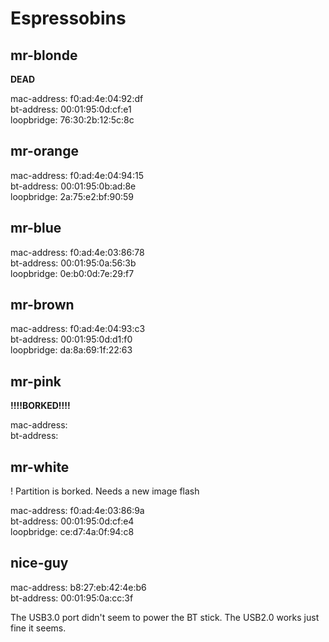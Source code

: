 # Espressobins

## mr-blonde

**DEAD**

mac-address: f0:ad:4e:04:92:df  
bt-address:  00:01:95:0d:cf:e1  
loopbridge: 76:30:2b:12:5c:8c 

## mr-orange

mac-address: f0:ad:4e:04:94:15  
bt-address:  00:01:95:0b:ad:8e  
loopbridge: 2a:75:e2:bf:90:59  

## mr-blue

mac-address: f0:ad:4e:03:86:78  
bt-address:  00:01:95:0a:56:3b  
loopbridge: 0e:b0:0d:7e:29:f7

## mr-brown

mac-address: f0:ad:4e:04:93:c3  
bt-address:  00:01:95:0d:d1:f0  
loopbridge: da:8a:69:1f:22:63

## mr-pink

**!!!!BORKED!!!!**

mac-address:  
bt-address:  

## mr-white

! Partition is borked. Needs a new image flash

mac-address: f0:ad:4e:03:86:9a  
bt-address:  00:01:95:0d:cf:e4  
loopbridge: ce:d7:4a:0f:94:c8  

## nice-guy 
mac-address: b8:27:eb:42:4e:b6  
bt-address: 00:01:95:0a:cc:3f  

The USB3.0 port didn't seem to power the BT stick. The USB2.0 works just fine it seems.
